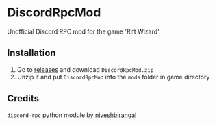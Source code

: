 # DiscordRpcMod
Unofficial Discord RPC mod for the game 'Rift Wizard'

## Installation
1. Go to [releases](https://github.com/akintos/riftwizard-discord-rpc/releases/latest) and download `DiscordRpcMod.zip`
2. Unzip it and put `DiscordRpcMod` into the `mods` folder in game directory

## Credits
`discord-rpc` python module by [niveshbirangal](https://github.com/niveshbirangal/discord-rpc)